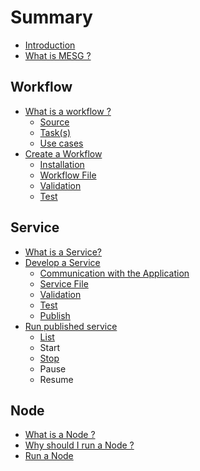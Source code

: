 # Summary

* [Introduction](README.md)
* [What is MESG ?](intro.md)

## Workflow

* [What is a workflow ?](./workflow/README.md)
  * [Source](./workflow/source.md)
  * [Task\(s\)](./workflow/task.md)
  * [Use cases](./workflow/use-case.md)
* [Create a Workflow](./workflow/cli/README.md)
  * [Installation](./workflow/cli/installation.md)
  * [Workflow File](./workflow/cli/file.md)
  * [Validation](./workflow/cli/validation.md)
  * [Test](./workflow/cli/test.md)

## Service

* [What is a Service?](./service/README.md)
* [Develop a Service](./service/create.md)
  * [Communication with the Application](service/test/communication-with-the-application.md)
  * [Service File](./service/configuration.md)
  * [Validation](service/validation.md)
  * [Test](service/test.md)
  * [Publish](./service/publish.md)
* [Run published service](service/run-published-service.md)
  * [List](service/run-published-service/list.md)
  * Start
  * [Stop](service/run-published-service/stop.md)
  * Pause
  * Resume

## Node

* [What is a Node ?](./node/README.md)
* [Why should I run a Node ?](./node/why.md)
* [Run a Node](./installation/node.md)


